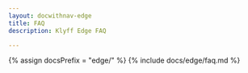 ```yaml
---
layout: docwithnav-edge
title: FAQ
description: Klyff Edge FAQ

---
```

{% assign docsPrefix = "edge/" %}
{% include docs/edge/faq.md %}

